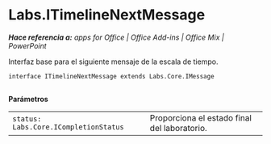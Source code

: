 
# Labs.ITimelineNextMessage

 _**Hace referencia a:** apps for Office | Office Add-ins | Office Mix | PowerPoint_

Interfaz base para el siguiente mensaje de la escala de tiempo.

```
interface ITimelineNextMessage extends Labs.Core.IMessage
```


## 

 **Parámetros**


|||
|:-----|:-----|
| `status: Labs.Core.ICompletionStatus`|Proporciona el estado final del laboratorio.|
